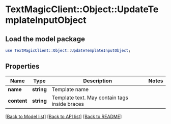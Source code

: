 # TextMagicClient::Object::UpdateTemplateInputObject

## Load the model package
```perl
use TextMagicClient::Object::UpdateTemplateInputObject;
```

## Properties
Name | Type | Description | Notes
------------ | ------------- | ------------- | -------------
**name** | **string** | Template name | 
**content** | **string** | Template text. May contain tags inside braces | 

[[Back to Model list]](../README.md#documentation-for-models) [[Back to API list]](../README.md#documentation-for-api-endpoints) [[Back to README]](../README.md)


